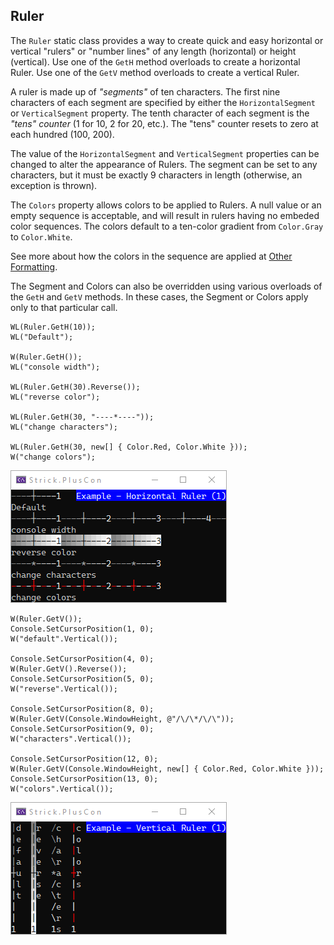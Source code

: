 ## Ruler
The `Ruler` static class provides a way to create quick and easy 
horizontal or vertical "rulers" or "number lines" of any length (horizontal)
or height (vertical). Use one of the `GetH` method overloads to create 
a horizontal Ruler. Use one of the `GetV` method overloads to create 
a vertical Ruler.

A ruler is made up of *"segments"* of ten characters. The first nine 
characters of each segment are specified by either the 
`HorizontalSegment` or `VerticalSegment` property. 
The tenth character of each segment is the *"tens" counter* (1 for 10, 2 for 20, etc.). 
The "tens" counter resets to zero at each hundred (100, 200).

The value of the `HorizontalSegment` and `VerticalSegment` properties can be 
changed to alter the appearance of Rulers. The segment can be set to any 
characters, but it must be exactly 9 characters in length (otherwise, an 
exception is thrown).

The `Colors` property allows colors to be applied to Rulers. 
A null value or an empty sequence is acceptable, and will result in 
rulers having no embeded color sequences. 
The colors default to a ten-color gradient from `Color.Gray` to `Color.White`.

See more about how the colors in the sequence are applied at 
[Other Formatting](otherFormatting.md#colorize).

The Segment and Colors can also be overridden using various overloads of 
the `GetH` and `GetV` methods. In these cases, the Segment or Colors apply only to that
particular call.

```
WL(Ruler.GetH(10));
WL("Default");

W(Ruler.GetH());
WL("console width");

WL(Ruler.GetH(30).Reverse());
WL("reverse color");

WL(Ruler.GetH(30, "----*----"));
WL("change characters");

WL(Ruler.GetH(30, new[] { Color.Red, Color.White }));
W("change colors");
```
![Example - Ruler - Horizontal 1](https://raw.githubusercontent.com/StrickTechnologies/Strick.PlusCon/master/SampleImages/ex_rulerH_1.png)

```
W(Ruler.GetV());
Console.SetCursorPosition(1, 0);
W("default".Vertical());

Console.SetCursorPosition(4, 0);
W(Ruler.GetV().Reverse());
Console.SetCursorPosition(5, 0);
W("reverse".Vertical());

Console.SetCursorPosition(8, 0);
W(Ruler.GetV(Console.WindowHeight, @"/\/\*/\/\"));
Console.SetCursorPosition(9, 0);
W("characters".Vertical());

Console.SetCursorPosition(12, 0);
W(Ruler.GetV(Console.WindowHeight, new[] { Color.Red, Color.White }));
Console.SetCursorPosition(13, 0);
W("colors".Vertical());
```
![Example - Ruler - Horizontal 1](https://raw.githubusercontent.com/StrickTechnologies/Strick.PlusCon/master/SampleImages/ex_rulerV_1.png)
